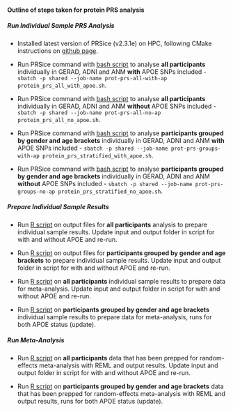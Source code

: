 #### Outline of steps taken for protein PRS analysis

##### Run Individual Sample PRS Analysis  

- Installed latest version of PRSice (v2.3.1e) on HPC, following CMake instructions on [github page](https://github.com/choishingwan/PRSice).  

- Run PRSice command with [bash script](https://github.com/AlexHandy1/ad-genetic-overlap-analysis/blob/master/protein-prs-to-ad/protein_prs_all_with_apoe.sh) to analyse **all participants** individually in GERAD, ADNI and ANM **with** APOE SNPs included - `sbatch -p shared --job-name prot-prs-all-with-ap protein_prs_all_with_apoe.sh`.  

- Run PRSice command with [bash script](https://github.com/AlexHandy1/ad-genetic-overlap-analysis/blob/master/protein-prs-to-ad/protein_prs_all_no_apoe.sh) to analyse **all participants** individually in GERAD, ADNI and ANM **without** APOE SNPs included - `sbatch -p shared --job-name prot-prs-all-no-ap protein_prs_all_no_apoe.sh`.   

- Run PRSice command with [bash script](https://github.com/AlexHandy1/ad-genetic-overlap-analysis/blob/master/protein-prs-to-ad/protein_prs_stratified_with_apoe.sh) to analyse **participants grouped by gender and age brackets** individually in GERAD, ADNI and ANM **with** APOE SNPs included - `sbatch -p shared --job-name prot-prs-groups-with-ap protein_prs_stratified_with_apoe.sh`.  

- Run PRSice command with [bash script](https://github.com/AlexHandy1/ad-genetic-overlap-analysis/blob/master/protein-prs-to-ad/protein_prs_stratified_no_apoe.sh) to analyse **participants grouped by gender and age brackets** individually in GERAD, ADNI and ANM **without** APOE SNPs included - `sbatch -p shared --job-name prot-prs-groups-no-ap protein_prs_stratified_no_apoe.sh`.  

##### Prepare Individual Sample Results  

- Run [R script](https://github.com/AlexHandy1/ad-genetic-overlap-analysis/blob/master/protein-prs-to-ad/prepare_prs_all_results.R) on output files for **all participants** analysis to prepare individual sample results. Update input and output folder in script for with and without APOE and re-run.  

- Run [R script](https://github.com/AlexHandy1/ad-genetic-overlap-analysis/blob/master/protein-prs-to-ad/prepare_prs_stratified_results.R) on output files for **participants grouped by gender and age brackets** to prepare individual sample results. Update input and output folder in script for with and without APOE and re-run.    

- Run [R script](https://github.com/AlexHandy1/ad-genetic-overlap-analysis/blob/master/protein-prs-to-ad/prepare_prs_all_metaanalysis.R) on **all participants** individual sample results to prepare data for meta-analysis. Update input and output folder in script for with and without APOE and re-run.   

- Run [R script](https://github.com/AlexHandy1/ad-genetic-overlap-analysis/blob/master/protein-prs-to-ad/prepare_prs_stratified_metaanalysis.R) on **participants grouped by gender and age brackets** individual sample results to prepare data for meta-analysis, runs for both APOE status (update).    


##### Run Meta-Analysis

- Run [R script](https://github.com/AlexHandy1/ad-genetic-overlap-analysis/blob/master/protein-prs-to-ad/protein_prs_all_meta_analysis.R) on **all participants** data that has been prepped for random-effects meta-analysis with REML and output results. Update input and output folder in script for with and without APOE and re-run.   

- Run [R script](https://github.com/AlexHandy1/ad-genetic-overlap-analysis/blob/master/protein-prs-to-ad/protein_prs_stratified_meta_analysis.R) on **participants grouped by gender and age brackets** data that has been prepped for random-effects meta-analysis with REML and output results, runs for both APOE status (update).  






